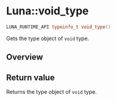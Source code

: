 # Luna::void_type

```c++
LUNA_RUNTIME_API typeinfo_t void_type()
```

Gets the type object of `void` type. 

## Overview


## Return value
Returns the type object of `void` type. 

